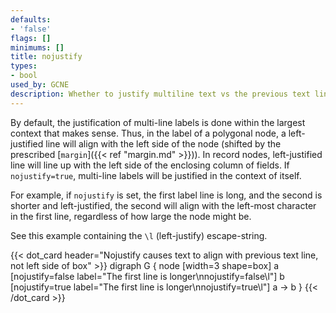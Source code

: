 ```yaml
---
defaults:
- 'false'
flags: []
minimums: []
title: nojustify
types:
- bool
used_by: GCNE
description: Whether to justify multiline text vs the previous text line (rather than the side of the container).
---
```

By default, the justification of multi-line labels is done within the largest
context that makes sense. Thus, in the label of a polygonal node, a
left-justified line will align with the left side of the node (shifted by the
prescribed [`margin`]({{< ref "margin.md" >}})). In record nodes, left-justified line will
line up with the left side of the enclosing column of fields. If
`nojustify=true`, multi-line labels will be justified in the context
of itself.

For example, if `nojustify` is set, the first label line is long, and the
second is shorter and left-justified, the second will align with the
left-most character in the first line, regardless of how large the node might
be.

See this example containing the `\l` (left-justify) escape-string.

{{< dot_card header="Nojustify causes text to align with previous text line, not left side of box" >}}
digraph G {
  node [width=3 shape=box]
  a [nojustify=false label="The first line is longer\nnojustify=false\l"]
  b [nojustify=true label="The first line is longer\nnojustify=true\l"]
  a -> b
}
{{< /dot_card >}}

